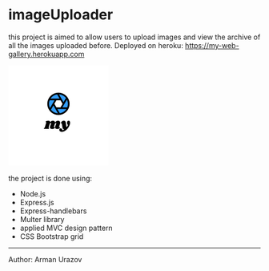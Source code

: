 # imageUploader
this project is aimed to allow users to upload images and view the archive of all the images uploaded before. 
Deployed on heroku: https://my-web-gallery.herokuapp.com 

![alt text](https://github.com/armanurazov/imageUploader/blob/main/public/logo/logo.png)

the project is done using:
- Node.js
- Express.js
- Express-handlebars
- Multer library
- applied MVC design pattern
- CSS Bootstrap grid

********************************

Author: Arman Urazov

